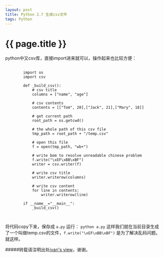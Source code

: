 ```yaml
---
layout: post
title: Python 2.7 生成csv文件
tags: Python
---
```


{{ page.title }}
================

python中又csv库，直接import进来就可以，操作起来也比较方便：

<pre>
    <code>
        import os
        import csv

        def _build_csv():
            # csv title
            columns = ["name", "age"]

            # csv contents
            contents = [["Tom", 20],["Jack", 21],["Mary", 18]]

            # get current path
            root_path = os.getcwd()

            # the whole path of this csv file
            tmp_path = root_path + "/temp.csv"

            # open this file
            f = open(tmp_path, "wb+")

            # write bom to resolve unreadable chinese problem
            f.write("\xEF\xBB\xBF")
            writer = csv.writer(f)

            # write csv title
            writer.writerow(columns)

            # write csv content
            for line in contents:
                writer.writerow(line)

        if __name__="__main__":
            _build_csv()

    </code>
</pre>

将代码copy下来，保存成 ```a.py```
运行： ```python a.py```
这样我们就在当前目录生成了一个叫做temp.csv的文件，```f.write("\xEF\xBB\xBF")``` 是为了解决乱码问题。
就这样。

#####转载请注明出处[ivan's view](http://blog.ivan706.com/2014/08/15/createcsvfileinpython.html)，谢谢。
